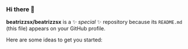 ### Hi there 👋


**beatrizzsx/beatrizzsx** is a ✨ _special_ ✨ repository because its `README.md` (this file) appears on your GitHub profile.

Here are some ideas to get you started:


